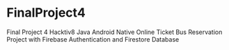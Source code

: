 # FinalProject4

Final Project 4 Hacktiv8 Java Android Native Online Ticket Bus Reservation Project with Firebase Authentication and Firestore Database
